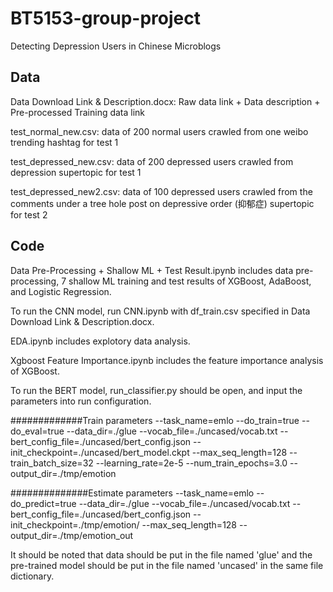 # BT5153-group-project
Detecting Depression Users in Chinese Microblogs

## Data
Data Download Link & Description.docx: Raw data link + Data description + Pre-processed Training data link

test_normal_new.csv: data of 200 normal users crawled from one weibo trending hashtag for test 1

test_depressed_new.csv: data of 200 depressed users crawled from depression supertopic for test 1

test_depressed_new2.csv: data of 100 depressed users crawled from the comments under a tree hole post on depressive order (抑郁症) supertopic for test 2

## Code
Data Pre-Processing + Shallow ML + Test Result.ipynb includes data pre-processing, 7 shallow ML training and test results of XGBoost, AdaBoost, and Logistic Regression.

To run the CNN model, run CNN.ipynb with df_train.csv specified in Data Download Link & Description.docx.

EDA.ipynb includes explotory data analysis.

Xgboost Feature Importance.ipynb includes the feature importance analysis of XGBoost.

To run the BERT model, run_classifier.py should be open, and input the parameters into run configuration. 

#############Train parameters
--task_name=emlo --do_train=true --do_eval=true --data_dir=./glue --vocab_file=./uncased/vocab.txt --bert_config_file=./uncased/bert_config.json --init_checkpoint=./uncased/bert_model.ckpt --max_seq_length=128 --train_batch_size=32 --learning_rate=2e-5 --num_train_epochs=3.0 --output_dir=./tmp/emotion

##############Estimate parameters
--task_name=emlo --do_predict=true --data_dir=./glue --vocab_file=./uncased/vocab.txt --bert_config_file=./uncased/bert_config.json --init_checkpoint=./tmp/emotion/ --max_seq_length=128 --output_dir=./tmp/emotion_out

It should be noted that data should be put in the file named 'glue' and the pre-trained model should be put in the file named 'uncased' in the same file dictionary.
